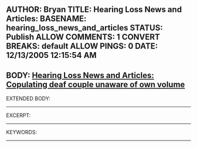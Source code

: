 AUTHOR: Bryan
TITLE: Hearing Loss News and Articles:
BASENAME: hearing_loss_news_and_articles
STATUS: Publish
ALLOW COMMENTS: 1
CONVERT BREAKS: __default__
ALLOW PINGS: 0
DATE: 12/13/2005 12:15:54 AM
-----
BODY:
<a title="Hearing Loss News and Articles: Copulating deaf couple unaware of own volume" href="http://www.4hearingloss.com/archives/2005/12/copulating_deaf.html">Hearing Loss News and Articles: Copulating deaf couple unaware of own volume</a>
-----
EXTENDED BODY:

-----
EXCERPT:

-----
KEYWORDS:

-----


